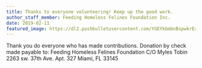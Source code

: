 ```yaml
---
title: Thanks to everyone volunteering! Keep up the good work.
author_staff_member: Feeding Homeless Felines Foundation Inc.
date: 2019-02-11
featured_image: https://dl2.pushbulletusercontent.com/YGEYkbmbnBspwkrExssDCAeQ9G43EdMk/IMG02.jpg
---
```

Thank you do everyone who has made contributions. Donation by check made payable to:
Feeding Homeless Felines Foundation 
C/O  Myles Tobin 
2263 sw. 37th Ave. 
Apt. 327 
Miami, FL 33145